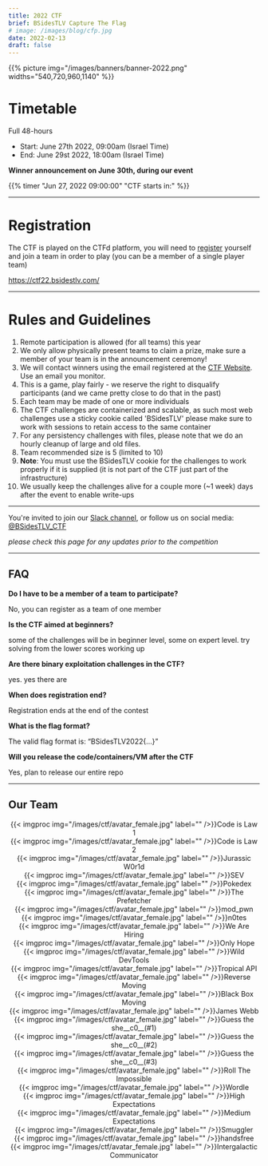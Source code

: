 ```yaml
---
title: 2022 CTF
brief: BSidesTLV Capture The Flag
# image: /images/blog/cfp.jpg
date: 2022-02-13
draft: false
---
```


<div class="row">
    <div class="col-xs-12 col-md-7">{{% picture img="/images/banners/banner-2022.png" widths="540,720,960,1140" %}}</div>
</div>

#  Timetable

Full 48-hours

* Start: June 27th 2022, 09:00am (Israel Time)
* End:   June 29st 2022, 18:00am (Israel Time)

**Winner announcement on June 30th, during our event**

{{% timer "Jun 27, 2022 09:00:00" "CTF starts in:" %}}

---

# Registration

The CTF is played on the CTFd platform, you will need to [register](https://ctf22.bsidestlv.com) yourself and join a team in order to play (you can be a member of a single player team)

https://ctf22.bsidestlv.com/

---
# Rules and Guidelines

1. Remote participation is allowed (for all teams) this year
1. We only allow physically present teams to claim a prize, make sure a member of your team is in the announcement ceremony!
1. We will contact winners using the email registered at the [CTF Website](https://ctf22.bsidestlv.com). Use an email you monitor.
1. This is a game, play fairly - we reserve the right to disqualify participants (and we came pretty close to do that in the past)
1. Each team may be made of one or more individuals
1. The CTF challenges are containerized and scalable, as such most web challenges use a sticky cookie called 'BSidesTLV' please make sure to work with sessions to retain access to the same container
1. For any persistency challenges with files, please note that we do an hourly cleanup of large and old files.
1. Team recommended size is 5 (limited to 10)
1. **Note**: You must use the BSidesTLV cookie for the challenges to work properly if it is supplied (it is not part of the CTF just part of the infrastructure)
1. We usually keep the challenges alive for a couple more (~1 week) days after the event to enable write-ups

---

You're invited to join our [Slack channel](https://slack.bsidestlv.com), or follow us on social media: [@BSidesTLV_CTF](https://twitter.com/BSidesTLV_CTF)

*please check this page for any updates prior to the competition*

---

## FAQ

**Do I have to be a member of a team to participate?**

No, you can register as a team of one member

**Is the CTF aimed at beginners?**

some of the challenges will be in beginner level, some on expert level. try solving from the lower scores working up 

**Are there binary exploitation challenges in the CTF?**

yes. yes there are

**When does registration end?**

Registration ends at the end of the contest

**What is the flag format?**

The valid flag format is: “BSidesTLV2022{…}”

**Will you release the code/containers/VM after the CTF**

Yes, plan to release our entire repo

---

## Our Team

<div class="row around-xs avatars shuffle" style="text-align:center">
    <div>{{< imgproc img="/images/ctf/avatar_female.jpg" label="" />}}Code is Law 1</div>
    <div>{{< imgproc img="/images/ctf/avatar_female.jpg" label="" />}}Code is Law 2</div>
    <div>{{< imgproc img="/images/ctf/avatar_female.jpg" label="" />}}Jurassic W0r1d</div>
    <div>{{< imgproc img="/images/ctf/avatar_female.jpg" label="" />}}SEV</div>
    <div>{{< imgproc img="/images/ctf/avatar_female.jpg" label="" />}}Pokedex</div>
    <div>{{< imgproc img="/images/ctf/avatar_female.jpg" label="" />}}The Prefetcher</div>
    <div>{{< imgproc img="/images/ctf/avatar_female.jpg" label="" />}}mod_pwn</div>
    <div>{{< imgproc img="/images/ctf/avatar_female.jpg" label="" />}}n0tes</div>
    <div>{{< imgproc img="/images/ctf/avatar_female.jpg" label="" />}}We Are Hiring</div>
    <div>{{< imgproc img="/images/ctf/avatar_female.jpg" label="" />}}Only Hope</div>
    <div>{{< imgproc img="/images/ctf/avatar_female.jpg" label="" />}}Wild DevTools</div>
    <div>{{< imgproc img="/images/ctf/avatar_female.jpg" label="" />}}Tropical API</div>
    <div>{{< imgproc img="/images/ctf/avatar_female.jpg" label="" />}}Reverse Moving</div>
    <div>{{< imgproc img="/images/ctf/avatar_female.jpg" label="" />}}Black Box Moving</div>
    <div>{{< imgproc img="/images/ctf/avatar_female.jpg" label="" />}}James Webb</div>
    <div>{{< imgproc img="/images/ctf/avatar_female.jpg" label="" />}}Guess the she__c0__(#1)</div>
    <div>{{< imgproc img="/images/ctf/avatar_female.jpg" label="" />}}Guess the she__c0__(#2)</div>
    <div>{{< imgproc img="/images/ctf/avatar_female.jpg" label="" />}}Guess the she__c0__(#3)</div>
    <div>{{< imgproc img="/images/ctf/avatar_female.jpg" label="" />}}Roll The Impossible</div>
    <div>{{< imgproc img="/images/ctf/avatar_female.jpg" label="" />}}Wordle</div>
    <div>{{< imgproc img="/images/ctf/avatar_female.jpg" label="" />}}High Expectations</div>
    <div>{{< imgproc img="/images/ctf/avatar_female.jpg" label="" />}}Medium Expectations</div>
    <div>{{< imgproc img="/images/ctf/avatar_female.jpg" label="" />}}Smuggler</div>
    <div>{{< imgproc img="/images/ctf/avatar_female.jpg" label="" />}}handsfree</div>
    <div>{{< imgproc img="/images/ctf/avatar_female.jpg" label="" />}}Intergalactic Communicator</div>
</div>

<!-- 
    <div>{{< imgproc img="/images/ctf/TomerZait.png" label="Tomer Zait" />}}Inspector Gadget<br/>Intellimage<br/>Under Construction<br/>Flag On The Wall<br/>SQLiteManager</div>
    <div>{{< imgproc img="/images/ctf/NimrodLevy.png" label="Nimrod Levy" />}}Under Construction<br/>The Rabbit Hole<br/>News<br/>Notes</div>
    <div>{{< imgproc img="/images/ctf/RS.png" label="Roei Sherman" />}}Labyrinth</div>
    <div>{{< imgproc img="/images/ctf/VeraMens.png" label="Vera Mens" />}}Toilet</div>
    <div>{{< imgproc img="/images/ctf/avatar_male.png" label="Aviv Yahav" />}}Rainy Redis<br/>Speed Trivia</div>
    <div>{{< imgproc img="/images/ctf/guybm.png" label="Guy Barnhart-Magen" />}}Damn Randomware!</div>
    <div>{{< imgproc img="/images/ctf/avatar_male.png" label="Guy Beck" />}}Toilet<br/>Labyrinth<br/>Intellimage</div>
    <div>{{< imgproc img="/images/ctf/omer_cohen.png" label="Omer Cohen" />}}</div>
    <div>{{< imgproc img="/images/ctf/michael_maltsev.png" label="Michael Maltsev" />}}Good Old Days<br/>In Plain Sight<br/>Flag On The Wall</div>
    <div>{{< imgproc img="/images/ctf/arthur.png" label="Artur Avetisyan" />}}Are You Kidding Me?<br/>In Plain Sight</div>
    <div>{{< imgproc img="/images/ctf/avatar_male.png" label="Sharon Brizinov" />}}Cheater's Gambit</div>
	<div>{{< imgproc img="/images/ctf/LavieBB.png" label="Lavie BB" />}}Wh3reIsTheD0oR</div>     
    -->

<!-- ## Resources and WriteUps -->

